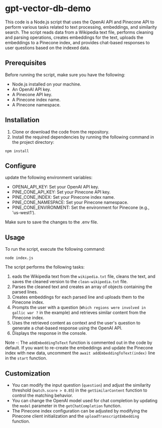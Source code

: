 # gpt-vector-db-demo

This code is a Node.js script that uses the OpenAI API and Pinecone API to perform various tasks related to text processing, embeddings, and similarity search. The script reads data from a Wikipedia text file, performs cleaning and parsing operations, creates embeddings for the text, uploads the embeddings to a Pinecone index, and provides chat-based responses to user questions based on the indexed data.

## Prerequisites

Before running the script, make sure you have the following:
- Node.js installed on your machine.
- An OpenAI API key.
- A Pinecone API key.
- A Pinecone index name.
- A Pinecone namespace.

## Installation

1. Clone or download the code from the repository.
2. Install the required dependencies by running the following command in the project directory:

```shell 
npm install 
```

## Configure

update the following environment variables:

- OPENAI_API_KEY: Set your OpenAI API key.
- PINE_CONE_API_KEY: Set your Pinecone API key.
- PINE_CONE_INDEX: Set your Pinecone index name.
- PINE_CONE_NAMESPACE: Set your Pinecone namespace.
- PINE_CONE_ENVIRONMENT: Set the environment for Pinecone (e.g., 'us-west1').

Make sure to save the changes to the .env file.

## Usage

To run the script, execute the following command:
```shell
node index.js
```
The script performs the following tasks: 

1. eads the Wikipedia text from the `wikipedia.txt` file, cleans the text, and saves the cleaned version to the `clean-wikipedia.txt` file.
2. Parses the cleaned text and creates an array of objects containing the parsed lines.
3. Creates embeddings for each parsed line and uploads them to the Pinecone index.
4. Prompts the user with a question (`Which regions were involved in gallic war ?` in the example) and retrieves similar content from the Pinecone index.
5. Uses the retrieved content as context and the user's question to generate a chat-based response using the OpenAI API.
6. Displays the response in the console.

Note -: The `addEmbeddingToText` function is commented out in the code by default. If you want to re-create the embeddings and update the Pinecone index with new data, uncomment the `await addEmbeddingToText(index)` line in the `start` function.

## Customization

- You can modify the input question (`question`) and adjust the similarity threshold (`match.score > 0.85`) in the `getSimilarContent` function to control the matching behavior.
- You can change the OpenAI model used for chat completion by updating the `model` parameter in the `getChatCompletion` function.
- The Pinecone index configuration can be adjusted by modifying the Pinecone client initialization and the `uploadTranscriptEmbedding` function.
